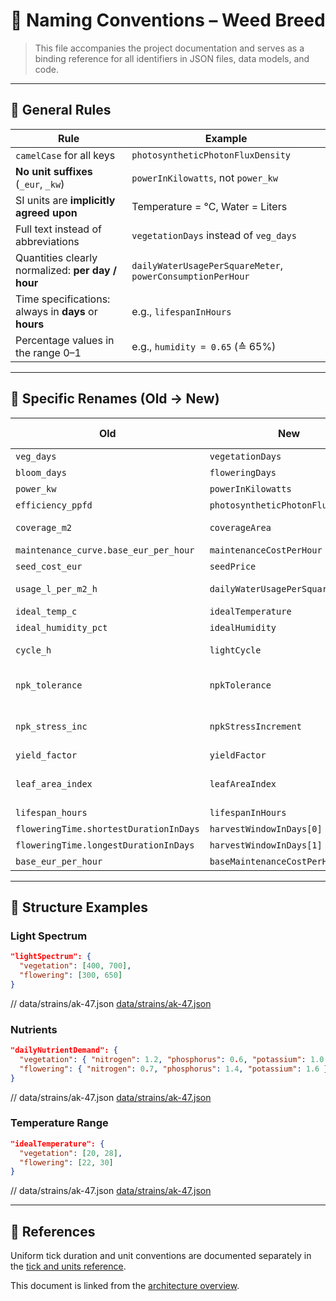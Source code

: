# 🧾 Naming Conventions – Weed Breed

> This file accompanies the project documentation and serves as a binding reference for all identifiers in JSON files, data models, and code.

---

## 📌 General Rules

| Rule                                        | Example                          |
|---------------------------------------------|----------------------------------|
| `camelCase` for all keys                    | `photosyntheticPhotonFluxDensity`|
| **No unit suffixes** (`_eur`, `_kw`)        | `powerInKilowatts`, not `power_kw` |
| SI units are **implicitly agreed upon**     | Temperature = °C, Water = Liters |
| Full text instead of abbreviations          | `vegetationDays` instead of `veg_days` |
| Quantities clearly normalized: **per day / hour** | `dailyWaterUsagePerSquareMeter`, `powerConsumptionPerHour` |
| Time specifications: always in **days** or **hours** | e.g., `lifespanInHours`          |
| Percentage values in the range 0–1          | e.g., `humidity = 0.65` (≙ 65%)    |

---

## 🔁 Specific Renames (Old → New)

| Old                         | New                                       | Unit / Meaning                        |
|-----------------------------|-------------------------------------------|---------------------------------------|
| `veg_days`                  | `vegetationDays`                          | Days                                  |
| `bloom_days`                | `floweringDays`                           | Days                                  |
| `power_kw`                  | `powerInKilowatts`                        | kW                                    |
| `efficiency_ppfd`           | `photosyntheticPhotonFluxDensity`         | µmol/(m²·s)                           |
| `coverage_m2`               | `coverageArea`                            | Square meters                         |
| `maintenance_curve.base_eur_per_hour` | `maintenanceCostPerHour`             | €                                     |
| `seed_cost_eur`             | `seedPrice`                               | €                                     |
| `usage_l_per_m2_h`          | `dailyWaterUsagePerSquareMeter`           | Liters per m² per day                 |
| `ideal_temp_c`              | `idealTemperature`                        | °C, range                             |
| `ideal_humidity_pct`        | `idealHumidity`                           | %, range                              |
| `cycle_h`                   | `lightCycle`                              | Hours light/dark                      |
| `npk_tolerance`             | `npkTolerance`                            | Difference allowed (absolute)         |
| `npk_stress_inc`            | `npkStressIncrement`                      | Stress increase on exceedance         |
| `yield_factor`              | `yieldFactor`                             | Multiplier                            |
| `leaf_area_index`           | `leafAreaIndex`                           | Ratio of leaf area / ground area      |
| `lifespan_hours`            | `lifespanInHours`                         | Hours                                 |
| `floweringTime.shortestDurationInDays` | `harvestWindowInDays[0]`          | Days                                  |
| `floweringTime.longestDurationInDays`  | `harvestWindowInDays[1]`          | Days                                  |
| `base_eur_per_hour`         | `baseMaintenanceCostPerHour`              | €                                     |

---

## 🧱 Structure Examples

### Light Spectrum

```json
"lightSpectrum": {
  "vegetation": [400, 700],
  "flowering": [300, 650]
}
```
// data/strains/ak-47.json
[data/strains/ak-47.json](../../data/strains/ak-47.json)

### Nutrients

```json
"dailyNutrientDemand": {
  "vegetation": { "nitrogen": 1.2, "phosphorus": 0.6, "potassium": 1.0 },
  "flowering": { "nitrogen": 0.7, "phosphorus": 1.4, "potassium": 1.6 }
}
```
// data/strains/ak-47.json
[data/strains/ak-47.json](../../data/strains/ak-47.json)

### Temperature Range

```json
"idealTemperature": {
  "vegetation": [20, 28],
  "flowering": [22, 30]
}
```
// data/strains/ak-47.json
[data/strains/ak-47.json](../../data/strains/ak-47.json)

---

## 📎 References

Uniform tick duration and unit conventions are documented separately in the [tick and units reference](../reference/tick-and-units.md).

This document is linked from the [architecture overview](../architecture/overview.md).
